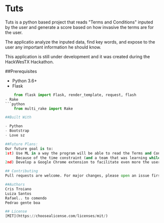 # Tuts
Tuts is a python based project that reads "Terms and Conditions" inputed by the user and generate a score based on how invasive the terms are for the user. 

The applicatio analyze the inputed data, find key words, and expose to the user any important information he should know.

This application is still under development and it was created during the HackWesTX Hackathon. 


##Prerequisites
- Python 3.6+
- Flask
```python
	from flask import Flask, render_template, request, flash
- Rake 
```python
	from multi_rake import Rake

##Built With

- Python
- Bootstrap 
- Love sz 

##Future Plans:
Our future goal is to:
1st) Use ML in a way the program will be able to read the Terms and Conditios and choose what words represent a benefit or a danger to the customer. 
     Because of the time constraint (and a team that was learning while doing it) we wouldnt have time to develop it during the hackathon. 
2nd) Develop a Google Chrome extension to facilitate even more the user experience. 

## Contributing
Pull requests are welcome. For major changes, please open an issue first to discuss what you would like to change.

##Authors
Cris Troiano 
Luiza Santos
Rafael.. to comendo
Pedrao gente boa

## License
[MIT](https://choosealicense.com/licenses/mit/)
